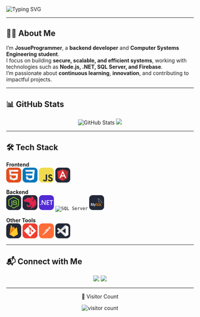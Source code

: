 ![Typing SVG](https://readme-typing-svg.herokuapp.com/?color=02D9F7FF&size=35&center=true&vCenter=true&width=1000&lines=👋+Welcome!;I'm+JosueProgrammer;Backend+Developer+🚀)

---

## 👨‍💻 About Me  
I’m **JosueProgrammer**, a **backend developer** and **Computer Systems Engineering student**.  
I focus on building **secure, scalable, and efficient systems**, working with technologies such as **Node.js, .NET, SQL Server, and Firebase**.  
I’m passionate about **continuous learning**, **innovation**, and contributing to impactful projects.  

---

## 📊 GitHub Stats  

<div align="center">
  <img width="49%" src="https://github-readme-stats.vercel.app/api?username=JosueProgrammer&show_icons=true&hide_border=true&title_color=02D9F7FF&icon_color=02D9F7FF&text_color=c9d1d9&bg_color=0d1117" alt="GitHub Stats"/>
  <img width="49%" src="https://github-readme-stats.vercel.app/api/top-langs/?username=JosueProgrammer&layout=compact&hide_border=true&title_color=02D9F7FF&text_color=02D9F7FF&bg_color=0d1117"/>
</div>

---

## 🛠️ Tech Stack  

**Frontend**  
<code><img src="https://github.com/tandpfun/skill-icons/blob/main/icons/HTML.svg" width="40" title="HTML"></code>
<code><img src="https://github.com/tandpfun/skill-icons/blob/main/icons/CSS.svg" width="40" title="CSS"></code>
<code><img src="https://github.com/tandpfun/skill-icons/blob/main/icons/JavaScript.svg" width="40" title="JavaScript"></code>
<code><img src="https://github.com/tandpfun/skill-icons/blob/main/icons/Angular-Dark.svg" width="40" title="Angular"></code>

**Backend**  
<code><img src="https://github.com/tandpfun/skill-icons/blob/main/icons/NodeJS-Dark.svg" width="40" title="Node.js"></code>
<code><img src="https://github.com/tandpfun/skill-icons/blob/main/icons/NestJS-Dark.svg" width="40" title="NestJs"></code>
<code><img src="https://github.com/tandpfun/skill-icons/blob/main/icons/DotNet.svg" width="40" title=".NET"></code>
<code><img src="https://www.svgrepo.com/show/303229/microsoft-sql-server-logo.svg" width="40" title="SQL Server"></code>
<code><img src="https://github.com/tandpfun/skill-icons/blob/main/icons/MySQL-Dark.svg" width="40" title="MySQL"></code>

**Other Tools**  
<code><img src="https://github.com/tandpfun/skill-icons/blob/main/icons/Firebase-Dark.svg" width="40" title="Firebase"></code>
<code><img src="https://github.com/tandpfun/skill-icons/blob/main/icons/Git.svg" width="40" title="Git"></code>
<code><img src="https://github.com/tandpfun/skill-icons/blob/main/icons/Postman.svg" width="40" title="Postman"></code>
<code><img src="https://github.com/tandpfun/skill-icons/blob/main/icons/VSCode-Dark.svg" width="40" title="VSCode"></code>

---

## 📬 Connect with Me  

<div align="center">
  <a href="https://www.instagram.com/josuebermudez1122/"><img src="https://img.shields.io/badge/-Instagram-%23E4405F?style=for-the-badge&logo=instagram&logoColor=white"/></a>
  <a href="mailto:bermudezjosue183@gmail.com"><img src="https://img.shields.io/badge/email-c14438?style=for-the-badge&logo=Gmail&logoColor=white"/></a>
</div>

---

<p align="center">👀 Visitor Count</p>
<p align="center">
  <img src="https://profile-counter.glitch.me/JosueProgrammer/count.svg" alt="visitor count" />
</p>

